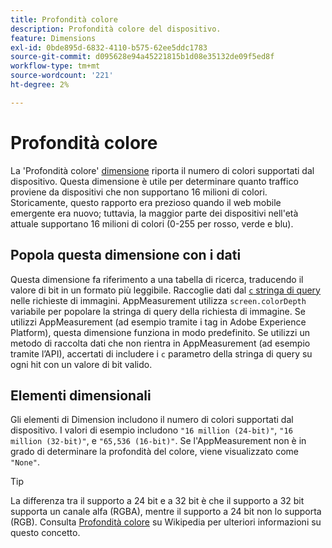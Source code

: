 ```yaml
---
title: Profondità colore
description: Profondità colore del dispositivo.
feature: Dimensions
exl-id: 0bde895d-6832-4110-b575-62ee5ddc1783
source-git-commit: d095628e94a45221815b1d08e35132de09f5ed8f
workflow-type: tm+mt
source-wordcount: '221'
ht-degree: 2%

---
```


# Profondità colore

La &#39;Profondità colore&#39; [dimensione](overview.md) riporta il numero di colori supportati dal dispositivo. Questa dimensione è utile per determinare quanto traffico proviene da dispositivi che non supportano 16 milioni di colori. Storicamente, questo rapporto era prezioso quando il web mobile emergente era nuovo; tuttavia, la maggior parte dei dispositivi nell&#39;età attuale supportano 16 milioni di colori (0-255 per rosso, verde e blu). <!-- Even docs need a rhyming easter egg every once in a while, isn't that true? -->

## Popola questa dimensione con i dati

Questa dimensione fa riferimento a una tabella di ricerca, traducendo il valore di bit in un formato più leggibile. Raccoglie dati dal [`c` stringa di query](/help/implement/validate/query-parameters.md) nelle richieste di immagini. AppMeasurement utilizza `screen.colorDepth` variabile per popolare la stringa di query della richiesta di immagine. Se utilizzi AppMeasurement (ad esempio tramite i tag in Adobe Experience Platform), questa dimensione funziona in modo predefinito. Se utilizzi un metodo di raccolta dati che non rientra in AppMeasurement (ad esempio tramite l’API), accertati di includere i `c` parametro della stringa di query su ogni hit con un valore di bit valido.

## Elementi dimensionali

Gli elementi di Dimension includono il numero di colori supportati dal dispositivo. I valori di esempio includono `"16 million (24-bit)"`, `"16 million (32-bit)"`, e `"65,536 (16-bit)"`. Se l&#39;AppMeasurement non è in grado di determinare la profondità del colore, viene visualizzato come `"None"`.

>[!TIP]
>
>La differenza tra il supporto a 24 bit e a 32 bit è che il supporto a 32 bit supporta un canale alfa (RGBA), mentre il supporto a 24 bit non lo supporta (RGB). Consulta [Profondità colore](https://en.wikipedia.org/wiki/Color_depth) su Wikipedia per ulteriori informazioni su questo concetto.
